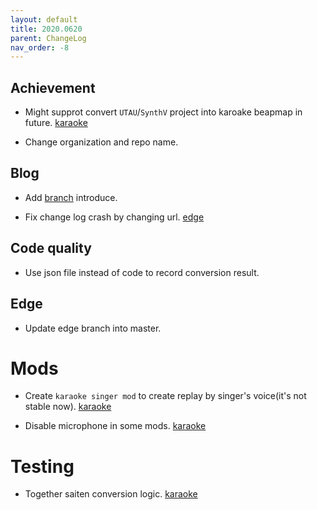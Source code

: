 ```yaml
---
layout: default
title: 2020.0620
parent: ChangeLog
nav_order: -8
---
```


## Achievement

- Might supprot convert `UTAU`/`SynthV` project into karoake beapmap in future. [karaoke](#100#101@andy840119)

- Change organization and repo name.

## Blog

- Add [branch](../../Branch.md) introduce.

- Fix change log crash by changing url. [edge](#116@andy840119)

## Code quality

- Use json file instead of code to record conversion result.

## Edge

- Update edge branch into master.

# Mods

- Create `karaoke singer mod` to create replay by singer's voice(it's not stable now). [karaoke](#105@andy840119)

- Disable microphone in some mods. [karaoke](#103@andy840119)

# Testing

- Together saiten conversion logic. [karaoke](#107@andy840119)

